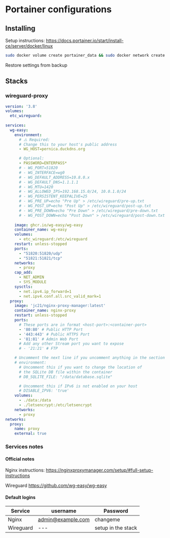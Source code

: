 # Portainer configurations

## Installing

Setup instructions: https://docs.portainer.io/start/install-ce/server/docker/linux


```bash
sudo docker volume create portainer_data && sudo docker network create sol && sudo docker run -d -p 8000:8000 -p 9443:9443 --name portainer --network sol --restart=always -v /var/run/docker.sock:/var/run/docker.sock -v portainer_data:/data portainer/portainer-ce:latest

```

Restore settings from backup

## Stacks

### wireguard-proxy

```yml
version: '3.8'
volumes:
  etc_wireguard:
  
services:
  wg-easy:
    environment:
      # ⚠️ Required:
      # Change this to your host's public address
      - WG_HOST=pernica.duckdns.org

      # Optional:
      - PASSWORD=ENTERPASS*
      # - WG_PORT=51820
      # - WG_INTERFACE=wg0
      # - WG_DEFAULT_ADDRESS=10.8.0.x
      # - WG_DEFAULT_DNS=1.1.1.1
      # - WG_MTU=1420
      # - WG_ALLOWED_IPS=192.168.15.0/24, 10.0.1.0/24
      # - WG_PERSISTENT_KEEPALIVE=25
      # - WG_PRE_UP=echo "Pre Up" > /etc/wireguard/pre-up.txt
      # - WG_POST_UP=echo "Post Up" > /etc/wireguard/post-up.txt
      # - WG_PRE_DOWN=echo "Pre Down" > /etc/wireguard/pre-down.txt
      # - WG_POST_DOWN=echo "Post Down" > /etc/wireguard/post-down.txt
      
    image: ghcr.io/wg-easy/wg-easy
    container_name: wg-easy
    volumes:
      - etc_wireguard:/etc/wireguard
    restart: unless-stopped
    ports:
      - "51820:51820/udp"
      - "51821:51821/tcp"
    networks:
      - proxy
    cap_add:
      - NET_ADMIN
      - SYS_MODULE
    sysctls:
      - net.ipv4.ip_forward=1
      - net.ipv4.conf.all.src_valid_mark=1
  proxy:
    image: 'jc21/nginx-proxy-manager:latest'
    container_name: nginx-proxy
    restart: unless-stopped
    ports:
      # These ports are in format <host-port>:<container-port>
      - '80:80' # Public HTTP Port
      - '443:443' # Public HTTPS Port
      - '81:81' # Admin Web Port
      # Add any other Stream port you want to expose
      # - '21:21' # FTP

    # Uncomment the next line if you uncomment anything in the section
    # environment:
      # Uncomment this if you want to change the location of
      # the SQLite DB file within the container
      # DB_SQLITE_FILE: "/data/database.sqlite"

      # Uncomment this if IPv6 is not enabled on your host
      # DISABLE_IPV6: 'true'
    volumes:
      - ./data:/data
      - ./letsencrypt:/etc/letsencrypt
    networks:
      - proxy
networks:
  proxy:
    name: proxy
    external: true

```

### Services notes

#### Official notes

Nginx
instructions: https://nginxproxymanager.com/setup/#full-setup-instructions

Wireguard
https://github.com/wg-easy/wg-easy

#### Default logins

| Service | username | Password |
| --- | --- | --- |
| Nginx | admin@example.com | changeme |
| Wireguard | --- | setup in the stack |